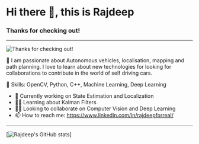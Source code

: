 <!---
rjdpX/rjdpX is a ✨ special ✨ repository because its `README.md` (this file) appears on your GitHub profile.
You can click the Preview link to take a look at your changes.
--->

# Hi there 👋, this is Rajdeep
### Thanks for checking out!
____

![Thanks for checking out!](https://media-exp1.licdn.com/dms/image/C4E16AQFtGFztdk-N3g/profile-displaybackgroundimage-shrink_200_800/0/1608229258558?e=1648080000&v=beta&t=y6D121JppoPjJSDRSYnGp0fBK02Sb3Sl_nwuh4Rk4gw)

🤵 I am passionate about Autonomous vehicles, localisation, mapping and path planning. I love to learn about new technologies for looking for collaborations to contribute in the world of self driving cars.

🕺 Skills: OpenCV, Python, C++, Machine Learning, Deep Learning 

- 🔭 Currently working on State Estimation and Localization 
- 🧑‍🎓 Learning about Kalman Filters 
- 👯‍♂️ Looking to collaborate on Computer Vision and Deep Learning 
- 📫 How to reach me: https://www.linkedin.com/in/rajdeepforreal/ 

---

[![Rajdeep's GitHub stats](https://github-readme-stats.vercel.app/api?username=rjdpX)]

